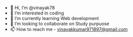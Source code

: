 - 👋 Hi, I’m @vinayak78
- 👀 I’m interested in coding
- 🌱 I’m currently learning Web development
- 💞️ I’m looking to collaborate on Study purpuose
- 📫 How to reach me - vinayakkumar971897@gmail.com
  
